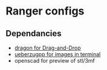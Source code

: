 # Ranger configs
## Dependancies
- [dragon for Drag-and-Drop](https://github.com/ranger/ranger/wiki/Drag-and-Drop)
- [ueberzugpp for images in terminal](https://github.com/jstkdng/ueberzugpp)
- openscad for preview of stl/3mf
